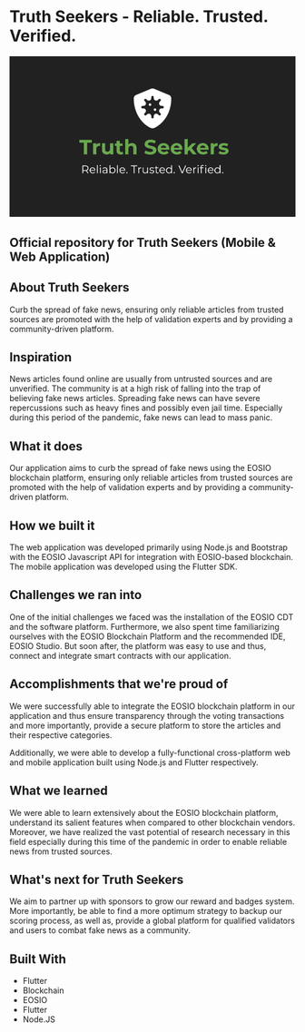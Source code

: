 # Truth Seekers - Reliable. Trusted. Verified.

![alt text](https://github.com/AlisterLuiz/COVID-Times/blob/master/Truth%20Seekers.png)

## Official repository for Truth Seekers (Mobile & Web Application)

## About Truth Seekers
Curb the spread of fake news, ensuring only reliable articles from trusted sources are promoted with the help of validation experts and by providing a community-driven platform.

## Inspiration
News articles found online are usually from untrusted sources and are unverified. The community is at a high risk of falling into the trap of believing fake news articles. Spreading fake news can have severe repercussions such as heavy fines and possibly even jail time. Especially during this period of the pandemic, fake news can lead to mass panic.

## What it does
Our application aims to curb the spread of fake news using the EOSIO blockchain platform, ensuring only reliable articles from trusted sources are promoted with the help of validation experts and by providing a community-driven platform.

## How we built it
The web application was developed primarily using Node.js and Bootstrap with the EOSIO Javascript API for integration with EOSIO-based blockchain. The mobile application was developed using the Flutter SDK.

## Challenges we ran into
One of the initial challenges we faced was the installation of the EOSIO CDT and the software platform. Furthermore, we also spent time familiarizing ourselves with the EOSIO Blockchain Platform and the recommended IDE, EOSIO Studio. But soon after, the platform was easy to use and thus, connect and integrate smart contracts with our application.

## Accomplishments that we're proud of
We were successfully able to integrate the EOSIO blockchain platform in our application and thus ensure transparency through the voting transactions and more importantly, provide a secure platform to store the articles and their respective categories.

Additionally, we were able to develop a fully-functional cross-platform web and mobile application built using Node.js and Flutter respectively.

## What we learned
We were able to learn extensively about the EOSIO blockchain platform, understand its salient features when compared to other blockchain vendors. Moreover, we have realized the vast potential of research necessary in this field especially during this time of the pandemic in order to enable reliable news from trusted sources.

## What's next for Truth Seekers
We aim to partner up with sponsors to grow our reward and badges system. More importantly, be able to find a more optimum strategy to backup our scoring process, as well as, provide a global platform for qualified validators and users to combat fake news as a community.

## Built With
- Flutter
- Blockchain
- EOSIO
- Flutter
- Node.JS
